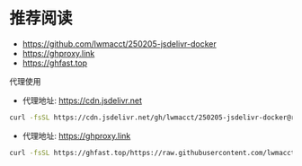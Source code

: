 # 推荐阅读
- https://github.com/lwmacct/250205-jsdelivr-docker
- https://ghproxy.link
- https://ghfast.top



代理使用
- 代理地址: https://cdn.jsdelivr.net
```bash
curl -fsSL https://cdn.jsdelivr.net/gh/lwmacct/250205-jsdelivr-docker@refs/heads/main/install.sh | DOWNLOAD_URL=https://mirrors.ustc.edu.cn/docker-ce bash;
```

- 代理地址: https://ghproxy.link
```bash
curl -fsSL https://ghfast.top/https://raw.githubusercontent.com/lwmacct/250205-jsdelivr-docker/refs/heads/main/install.sh | DOWNLOAD_URL=https://mirrors.ustc.edu.cn/docker-ce bash;
```

